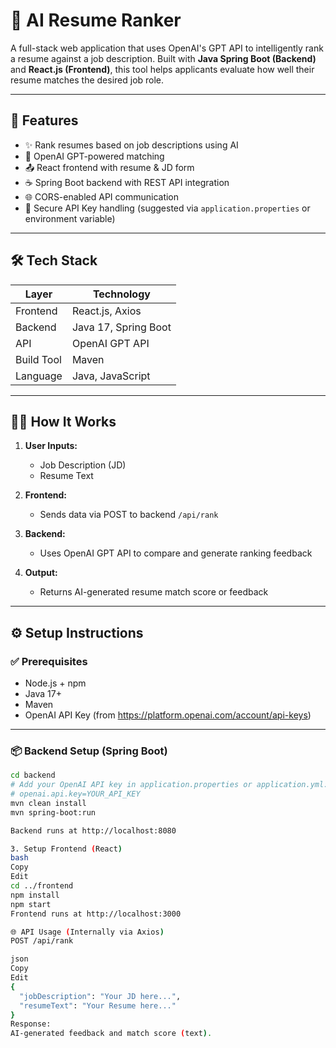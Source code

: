 # 🧠 AI Resume Ranker

A full-stack web application that uses OpenAI's GPT API to intelligently rank a resume against a job description. Built with **Java Spring Boot (Backend)** and **React.js (Frontend)**, this tool helps applicants evaluate how well their resume matches the desired job role.

---

## 🚀 Features

- ✨ Rank resumes based on job descriptions using AI
- 🔌 OpenAI GPT-powered matching
- 📤 React frontend with resume & JD form
- ☕ Spring Boot backend with REST API integration
- 🌐 CORS-enabled API communication
- 🔐 Secure API Key handling (suggested via `application.properties` or environment variable)

---

## 🛠️ Tech Stack

| Layer      | Technology           |
|------------|----------------------|
| Frontend   | React.js, Axios      |
| Backend    | Java 17, Spring Boot |
| API        | OpenAI GPT API       |
| Build Tool | Maven                |
| Language   | Java, JavaScript     |

---

## 🧑‍💻 How It Works

1. **User Inputs:**
   - Job Description (JD)
   - Resume Text

2. **Frontend:**
   - Sends data via POST to backend `/api/rank`

3. **Backend:**
   - Uses OpenAI GPT API to compare and generate ranking feedback

4. **Output:**
   - Returns AI-generated resume match score or feedback

---

## ⚙️ Setup Instructions

### ✅ Prerequisites

- Node.js + npm
- Java 17+
- Maven
- OpenAI API Key (from https://platform.openai.com/account/api-keys)

---

### 📦 Backend Setup (Spring Boot)

```bash
cd backend
# Add your OpenAI API key in application.properties or application.yml:
# openai.api.key=YOUR_API_KEY
mvn clean install
mvn spring-boot:run

Backend runs at http://localhost:8080

3. Setup Frontend (React)
bash
Copy
Edit
cd ../frontend
npm install
npm start
Frontend runs at http://localhost:3000

🌐 API Usage (Internally via Axios)
POST /api/rank

json
Copy
Edit
{
  "jobDescription": "Your JD here...",
  "resumeText": "Your Resume here..."
}
Response:
AI-generated feedback and match score (text).





